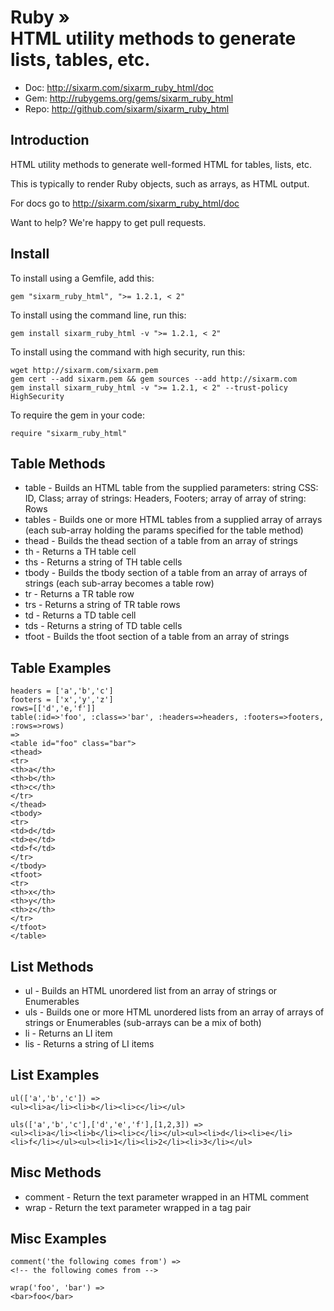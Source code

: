 # Ruby » <br> HTML utility methods to generate lists, tables, etc.
                   
* Doc: <http://sixarm.com/sixarm_ruby_html/doc>
* Gem: <http://rubygems.org/gems/sixarm_ruby_html>
* Repo: <http://github.com/sixarm/sixarm_ruby_html>
<!--HEADER-SHUT-->


## Introduction

HTML utility methods to generate well-formed HTML for tables, lists, etc.

This is typically to render Ruby objects, such as arrays, as HTML output.

For docs go to <http://sixarm.com/sixarm_ruby_html/doc>

Want to help? We're happy to get pull requests.


<!--INSTALL-OPEN-->

## Install

To install using a Gemfile, add this:

    gem "sixarm_ruby_html", ">= 1.2.1, < 2"

To install using the command line, run this:

    gem install sixarm_ruby_html -v ">= 1.2.1, < 2"

To install using the command with high security, run this:

    wget http://sixarm.com/sixarm.pem
    gem cert --add sixarm.pem && gem sources --add http://sixarm.com
    gem install sixarm_ruby_html -v ">= 1.2.1, < 2" --trust-policy HighSecurity

To require the gem in your code:

    require "sixarm_ruby_html"

<!--INSTALL-SHUT-->


## Table Methods

* table - Builds an HTML table from the supplied parameters: string CSS: ID, Class; array of strings: Headers, Footers; array of array of string: Rows
* tables - Builds one or more HTML tables from a supplied array of arrays (each sub-array holding the params specified for the table method)
* thead - Builds the thead section of a table from an array of strings
* th - Returns a TH table cell
* ths - Returns a string of TH table cells
* tbody - Builds the tbody section of a table from an array of arrays of strings (each sub-array becomes a table row)
* tr - Returns a TR table row
* trs - Returns a string of TR table rows
* td - Returns a TD table cell
* tds - Returns a string of TD table cells
* tfoot - Builds the tfoot section of a table from an array of strings

## Table Examples

    headers = ['a','b','c']
    footers = ['x','y','z']
    rows=[['d','e,'f']]
    table(:id=>'foo', :class=>'bar', :headers=>headers, :footers=>footers, :rows=>rows)
    =>
    <table id="foo" class="bar">
    <thead>
    <tr>
    <th>a</th>
    <th>b</th>
    <th>c</th>
    </tr>
    </thead>
    <tbody>
    <tr>
    <td>d</td>
    <td>e</td>
    <td>f</td>
    </tr>
    </tbody>
    <tfoot>
    <tr>
    <th>x</th>
    <th>y</th>
    <th>z</th>
    </tr>
    </tfoot>
    </table>


## List Methods

* ul - Builds an HTML unordered list from an array of strings or Enumerables
* uls - Builds one or more HTML unordered lists from an array of arrays of strings or Enumerables (sub-arrays can be a mix of both)
* li - Returns an LI item
* lis - Returns a string of LI items


## List Examples

    ul(['a','b','c']) =>
    <ul><li>a</li><li>b</li><li>c</li></ul>

    uls(['a','b','c'],['d','e','f'],[1,2,3]) =>
    <ul><li>a</li><li>b</li><li>c</li></ul><ul><li>d</li><li>e</li><li>f</li></ul><ul><li>1</li><li>2</li><li>3</li></ul>


## Misc Methods

* comment - Return the text parameter wrapped in an HTML comment
* wrap - Return the text parameter wrapped in a tag pair


## Misc Examples

    comment('the following comes from') =>
    <!-- the following comes from -->

    wrap('foo', 'bar') =>
    <bar>foo</bar>
